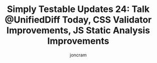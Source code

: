 ---
title: "Simply Testable Updates 24: Talk @UnifiedDiff Today, CSS Validator Improvements, JS Static Analysis Improvements"
short_title: "Simply Testable Updates 24: Talk @UnifiedDiff Today"
author: joncram
newsletter_meta:
    issue_number: 24th
    url: https://us5.campaign-archive1.com/?u=ac75e33d993d2b502e333ddd0&amp;id=853f95f91f
    closing_sentence: Expect the next in a week from now, January 16 2013.
    highlights:
        - CSS validation now skipped for non-relevant content
        - Improved detection of CSS validation vendor extension issues (so as to ignore them)
        - JS static analysis test results cached for linked JS resources
        - HTML validation now correctly ignores the case of a doctype declaration when checking if it is valid
        - HTML validation doctype checking works correctly if you have a UTF-8 BOM present
---